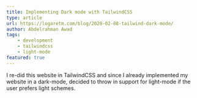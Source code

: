 ```yaml
---
title: Implementing Dark mode with TailwindCSS
type: article
url: https://logaretm.com/blog/2020-02-08-tailwind-dark-mode/
author: Abdelrahman Awad
tags: 
    - development
    - tailwindcss
    - light-mode
featured: true
---
```

I re-did this website in TailwindCSS and since I already implemented my website in a dark-mode, decided to throw in support for light-mode if the user prefers light schemes.